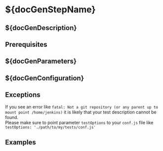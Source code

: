 # ${docGenStepName}

## ${docGenDescription}

## Prerequisites

## ${docGenParameters}

## ${docGenConfiguration}

## Exceptions

If you see an error like `fatal: Not a git repository (or any parent up to mount point /home/jenkins)` it is likely that your test description cannot be found.<br />
Please make sure to point parameter `testOptions` to your `conf.js` file like `testOptions: './path/to/my/tests/conf.js'`

## Examples
